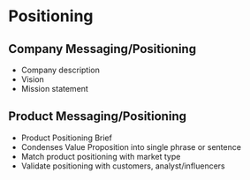 # Positioning

## Company Messaging/Positioning

* Company description
* Vision
* Mission statement

## Product Messaging/Positioning

* Product Positioning Brief
* Condenses Value Proposition into single phrase or sentence
* Match product positioning with market type
* Validate positioning with customers, analyst/influencers



